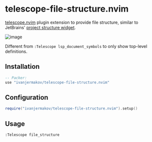 # telescope-file-structure.nvim

[telescope.nvim]() plugin extension to provide file structure,
similar to JetBrains' [project structure widget](https://www.jetbrains.com/help/idea/viewing-structure-of-a-source-file.html).

![image](https://github.com/ivanjermakov/telescope-file-structure.nvim/assets/26609879/04417a6b-da9a-42a5-a987-f1c247292a95)

Different from `:Telescope lsp_document_symbols` to only show top-level definitions. 

## Installation

```lua
-- Packer:
use "ivanjermakov/telescope-file-structure.nvim"
```

## Configuration

```lua
require("ivanjermakov/telescope-file-structure.nvim").setup()
```

## Usage

```
:Telescope file_structure
```
